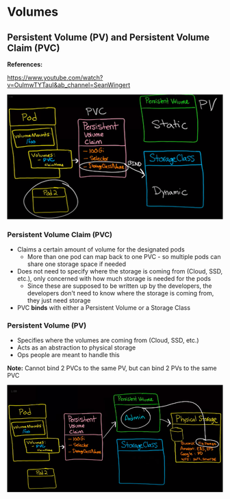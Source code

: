 # Volumes

## Persistent Volume (PV) and Persistent Volume Claim (PVC)

**References:**

https://www.youtube.com/watch?v=OulmwTYTauI&ab_channel=SeanWingert

![](pvc2.png)

### Persistent Volume Claim (PVC)

- Claims a certain amount of volume for the designated pods
  -  More than one pod can map back to one PVC - so multiple pods can share one storage space if needed
- Does not need to specify where the storage is coming from (Cloud, SSD, etc.), only concerned with how much storage is needed for the pods
  - Since these are supposed to be written up by the developers, the developers don't need to know where the storage is coming from, they just need storage
- PVC **binds** with either a Persistent Volume or a Storage Class

### Persistent Volume (PV)

- Specifies where the volumes are coming from (Cloud, SSD, etc.)
- Acts as an abstraction to physical storage
- Ops people are meant to handle this

**Note:** Cannot bind 2 PVCs to the same PV, but can bind 2 PVs to the same PVC

![](pvc1.png)